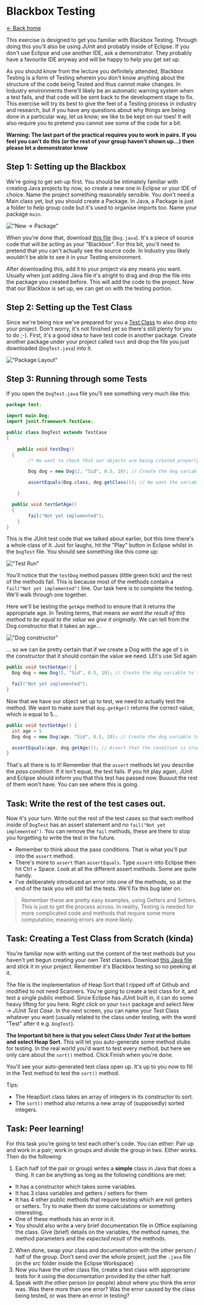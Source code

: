 # Blackbox Testing

[<- Back home](index)

This exercise is designed to get you familiar with Blackbox Testing. Through doing this you'll also be using JUnit and probably inside of Eclipse. If you don't use Eclipse and use another IDE, ask a demonstrator. They probably have a favourite IDE anyway and will be happy to help you get set up.

As you should know from the lecture you definitely attended, Blackbox Testing is a form of Testing wherein you don't know anything about the structure of the code being Tested and thus cannot make changes. In Industry environments there'll likely be an automatic warning system when a test fails, and that code will be sent back to the development stage to fix. This exercise will try its best to give the feel of a Testing process in industry and research, but if you have any questions about why things are being done in a particular way, let us know; we like to be kept on our toes! It will also require you to pretend you cannot see some of the code for a bit.

**Warning: The last part of the practical requires you to work in pairs. If you feel you can't do this (or the rest of your group haven't shown up…) then please let a demonstrator know**

## Step 1: Setting up the Blackbox
We're going to get set-up first. You should be intimately familiar with creating Java projects by now, so create a new one in Eclipse or your IDE of choice. Name the project something reasonably sensible. You don't need a Main class yet, but you should create a Package. In Java, a Package is just a folder to help group code but it's used to organise imports too. Name your package `main`.

!["New -> Package"](/img/package.png)

When you're done that, download [this file](Dog.java) (`Dog.java`). It's a piece of source code that will be acting as your "Blackbox". For this bit, you'll need to pretend that you can't actually see the source code. In Industry you likely wouldn't be able to see it in your Testing environment.

After downloading this, add it to your project via any means you want. Usually when just adding Java file it's alright to drag and drop the file into the package you created before. This will add the code to the project. Now that our Blackbox is set up, we can get on with the testing portion.

## Step 2: Setting up the Test Class
Since we're being nice we've prepared for you a [Test Class](DogTest.java) to also drop into your project. Don't worry, it's not finished yet so there's still plenty for you to do ;-). First, it's a good idea to have test code in another package. Create another package under your project called `test` and drop the file you just downloaded (`DogTest.java`) into it.

!["Package Layout"](/img/dog-test.png)

## Step 3: Running through some Tests
If you open the `DogTest.java` file you'll see something very much like this:

```java
package test;

import main.Dog;
import junit.framework.TestCase;

public class DogTest extends TestCase
{

	public void testDog()
  {
		/* We want to check that our objects are being created properly */

		Dog dog = new Dog(2, "Sid", 0.5, 10); // Create the dog variable to test.

		assertEquals(Dog.class, dog.getClass()); // We want the variable class to equal the class we created

	}

  public void testGetAge()
  {
		fail("Not yet implemented");
	}
}
```

This is the JUnit test code that we talked about earlier, but this time there's a whole class of it. Just for laughs, hit the "Play" button in Eclipse whilst in the `DogTest` file. You should see something like this come up:

!["Test Run"](/img/test_run.png)



You'll notice that the `testDog` method passes (little green tick) and the rest of the methods fail. This is because most of the methods contain a `fail("Not yet implemented")` line. Our task here is to complete the testing. We'll walk through one together.

Here we'll be testing the `getAge` method to ensure that it returns the appropriate age. In Testing terms, that means *we want the result of this method to be equal to the value we give it originally*. We can tell from the Dog constructor that it takes an age…

!["Dog constructor"](/img/dog_constructor.png)

… so we can be pretty certain that if we create a Dog with the age of `5` in the constructor that it should contain the value we need. LEt's use Sid again

```java
public void testGetAge() {
  Dog dog = new Dog(5, "Sid", 0.5, 10); // Create the dog variable to test.

  fail("Not yet implemented");
}
```

Now that we have our object set up to test, we need to actually test the method. We want to make sure that `dog.getAge()` returns the correct value, which is equal to 5…

```java
public void testGetAge() {
  int age = 5
  Dog dog = new Dog(age, "Sid", 0.5, 10); // Create the dog variable to test.

  assertEquals(age, dog.getAge()); // Assert that the condition is true
}
```

That's all there is to it! Remember that the `assert` methods let you describe the *pass condition*. If it isn't equal, the test fails. If you hit play again, JUnit and Eclipse should inform you that this test has passed now. Buuuut the rest of them won't have. You can see where this is going.

## Task: Write the rest of the test cases out.
Now it's your turn. Write out the rest of the test cases so that each method inside of `DogTest` has an assert statement and no `fail("Not yet implemented")`. You can remove the `fail` methods, these are there to stop you forgetting to write the test in the future.

- Remember to think about the pass conditions. That is what you'll put into the `assert` method.
- There's more to `assert` than `assertEquals`. Type `assert` into Eclipse then hit Ctrl + Space. Look at all the different assert methods. Some are quite handy.
- I've deliberately introduced an error into one of the methods, so at the end of the task you will still fail the tests. We'll fix this bug later on.

> Remember these are pretty easy examples, using Getters and Setters. This is just to get the process across. In reality, Testing is needed for more complicated code and methods that require some more computation; meaning errors are more likely.

## Task: Creating a Test Class from Scratch (kinda)
You're familiar now with writing out the content of the test methods but you haven't yet begun creating your own Test classes. Download [this Java file](HeapSort.java) and stick it in your project. Remember it's Blackbox testing so no peeking at it.

The file is the implementation of Heap Sort that I ripped off of Github and modified to not need Scanners. You're going to create a test class for it, and test a single public method. Since Eclipse has JUnit built in, it can do some heavy lifting for you here. Right click on your `test` package and select *New -> JUnit Test Case*. In the next screen, you can name your Test Class whatever you want (usually related to the class under testing, with the word "Test" after it e.g. `DogTest`).

**The Important bit here is that you select *Class Under Test* at the bottom and select Heap Sort**. This will let you auto-generate some method stubs for testing. In the real world you'd want to test every method, but here we only care about the `sort()` method. Click Finish when you're done.

You'll see your auto-generated test class open up. It's up to you now to fill in the Test method to test the `sort()` method.

Tips:
- The HeapSort class takes an array of integers in its constructor to sort.
- The `sort()` method also returns a new array of (supposedly) sorted integers.

## Task: Peer learning!
For this task you're going to test each other's code. You can either: Pair up and work in a pair; work in groups and divide the group in two. Either works. Then do the following:

1. Each half (of the pair or group) writes a **simple** class in Java that does a thing. It can be anything as long as the following conditions are met:
  - It has a constructor which takes some variables.
  - It has 3 class variables and getters / setters for them
  - It has 4 other public methods that require testing which are not getters or setters. Try to make them do some calculations or something interesting.
  - One of these methods has an error in it.
  - You should also write a very brief documentation file in Office explaining the class. Give (brief) details on the variables, the method names, the method parameters and the *expected result* of the methods.
2. When done, swap your class and documentation with the other person / half of the group. Don't send over the whole project, just the `.java` file (in the *src* folder inside the Eclipse Workspace)
3. Now you have the other class file, create a test class with appropriate tests for it using the documentation provided by the other half.
4. Speak with the other person (or people) about where you think the error was. Was there more than one error? Was the error caused by the class being tested, or was there an error in testing?
